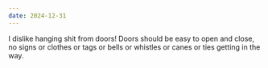 ```yaml
---
date: 2024-12-31
---
```


I dislike hanging shit from doors! Doors should be easy to open and close, no signs or clothes or tags or bells or whistles or canes or ties getting in the way.
